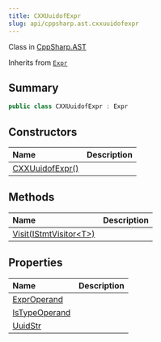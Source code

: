 ```yaml
---
title: CXXUuidofExpr
slug: api/cppsharp.ast.cxxuuidofexpr
---
```

Class in [CppSharp.AST](/api/cppsharp/ast)

Inherits from [`Expr`](/api/cppsharp/ast/expr)

## Summary



```csharp
public class CXXUuidofExpr : Expr
```

## Constructors

|Name|Description|
|:---|:---|
|[CXXUuidofExpr\(\)](/api/cppsharp/ast/cxxuuidofexpr//ctor)||

## Methods

|Name|Description|
|:---|:---|
|[Visit\(IStmtVisitor\<T\>\)](/api/cppsharp/ast/cxxuuidofexpr/visit)||

## Properties

|Name|Description|
|:---|:---|
|[ExprOperand](/api/cppsharp/ast/cxxuuidofexpr/exproperand)||
|[IsTypeOperand](/api/cppsharp/ast/cxxuuidofexpr/istypeoperand)||
|[UuidStr](/api/cppsharp/ast/cxxuuidofexpr/uuidstr)||

